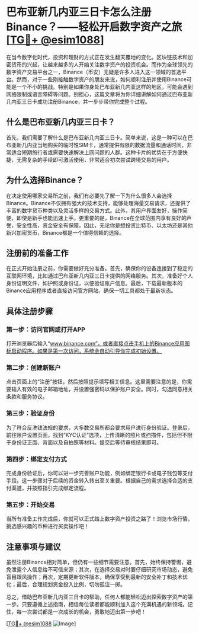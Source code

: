 # 巴布亚新几内亚三日卡怎么注册Binance？——轻松开启数字资产之旅[[TG💪+ @esim1088](https://t.me/s/esim1088)]

在当今数字化时代，投资和理财的方式正在发生翻天覆地的变化。区块链技术和加密货币的兴起，让越来越多的人开始关注数字资产的投资机会。而作为全球领先的数字资产交易平台之一，Binance（币安）无疑是许多人进入这一领域的首选平台。然而，对于一些刚接触数字资产的朋友来说，如何顺利注册并使用Binance可能是一个不小的挑战。特别是如果你身处巴布亚新几内亚这样的地区，可能会遇到网络限制或语言障碍等问题。别担心，这篇文章将为你详细讲解如何通过巴布亚新几内亚三日卡成功注册Binance，并一步步带你完成整个过程。

## 什么是巴布亚新几内亚三日卡？

首先，我们需要了解什么是巴布亚新几内亚三日卡。简单来说，这是一种可以在巴布亚新几内亚当地购买的临时性SIM卡，通常提供有限的数据流量和通话时间，非常适合短期旅行者或需要快速解决上网问题的人群。这种卡片的优势在于方便快捷，无需复杂的手续即可激活使用，非常适合初次尝试跨境交易的用户。

## 为什么选择Binance？

在决定使用哪家交易所之前，我们有必要先了解一下为什么很多人会选择Binance。Binance不仅拥有强大的技术支持，能够处理海量交易请求，还提供了丰富的数字货币种类以及灵活多样的交易方式。此外，其用户界面友好，操作简便，即使是新手也能迅速上手。更重要的是，Binance在全球范围内享有良好的声誉，安全性高，资金安全有保障。因此，无论你是想投资比特币、以太坊还是其他新兴加密货币，Binance都是一个值得信赖的选择。

## 注册前的准备工作

在正式开始注册之前，你需要做好充分准备。首先，确保你的设备连接到了稳定的互联网环境，比如通过巴布亚新几内亚三日卡提供的网络服务。其次，准备好个人身份证明文件，如护照或身份证，以便验证账户信息。最后，下载最新版本的Binance应用程序或者直接访问官方网站，确保一切工具都处于最新状态。

## 具体注册步骤

### 第一步：访问官网或打开APP
打开浏览器后输入“www.binance.com”，或者直接点击手机上的Binance应用图标启动程序。如果是第一次访问，系统会自动引导你完成初始设置。

### 第二步：创建新账户
点击页面上的“注册”按钮，然后按照提示填写相关信息。这里需要注意的是，你需要输入有效的电子邮箱地址，并设置强密码以保护账户安全。同时，勾选同意相关条款和服务协议。

### 第三步：验证身份
为了符合反洗钱法规的要求，大多数交易所都会要求用户进行身份验证。登录后，前往账户设置页面，找到“KYC认证”选项，上传清晰的照片或扫描件，包括但不限于身份证正面、背面以及自拍照等材料。提交后等待审核结果即可。

### 第四步：绑定支付方式
完成身份验证后，你可以进一步完善账户功能，例如绑定银行卡或电子钱包等支付手段。这一步骤对于后续的资金转入转出至关重要。根据自己的需求选择合适的支付渠道，并按照指引完成绑定流程。

### 第五步：开始交易
当所有准备工作完成后，你就可以正式踏上数字资产投资之路了！浏览市场行情，挑选感兴趣的币种进行买卖操作吧！

## 注意事项与建议

虽然注册Binance相对简单，但仍有一些细节需要注意。首先，始终保持警惕，避免泄露个人信息给不可信来源；其次，在选择交易对时要仔细研究市场动态，避免盲目跟风操作；再次，定期更新软件版本，确保享受到最新的安全补丁和技术优化；最后，合理规划资金投入比例，切勿孤注一掷。

总之，借助巴布亚新几内亚三日卡的帮助，任何人都能轻松迈出探索数字资产的第一步。只要遵循上述指南，相信每位读者都能顺利加入这个充满机遇的新领域。记住，每一次尝试都是一次成长的机会，勇敢地迈出第一步吧！

[[TG💪+ @esim1088](https://t.me/s/esim1088) ![Image](https://i.postimg.cc/4NQfJmqS/Snipaste-2025-05-13-00-14-12.png)]